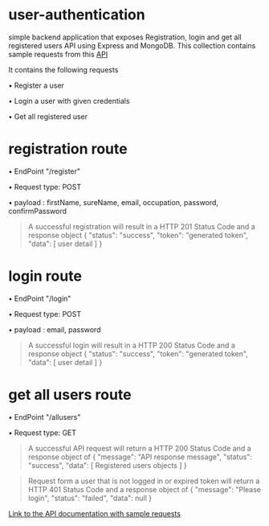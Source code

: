 # user-authentication

simple backend application that exposes Registration, login and get all registered users API  using Express and MongoDB.
This collection contains sample requests from this [API](http://127.0.0.1/api/users)

It contains the following requests

• Register a user

• Login a user with given credentials

• Get all registered user

# registration route

• EndPoint "/register"

• Request type: POST

• payload : firstName, sureName, email, occupation, password, confirmPassword

> A successful registration will result in a HTTP 201 Status Code and a response object 
{ 
  "status": "success", 
  "token": "generated token", 
  "data": [ user detail ] 
}


# login route

• EndPoint "/login"

• Request type: POST

• payload :  email, password

> A successful login will result in a HTTP 200 Status Code and a response object 
{ 
  "status": "success", 
  "token": "generated token", 
  "data": [ user detail ] 
}

# get all users route

• EndPoint "/allusers"

• Request type: GET

> A successful API request will return a HTTP 200 Status Code and a response object of 
{ 
"message": "API response message",
"status": "success",
"data": [ Registered users objects ]
}

> Request form a user that is not logged in or expired token will return a HTTP 401 Status Code and a response object of 
{ 
  "message": "Please login", 
  "status": "failed", 
  "data": null
}

[Link to the API documentation with sample requests](https://documenter.getpostman.com/view/9775449/TzRNDUzB)